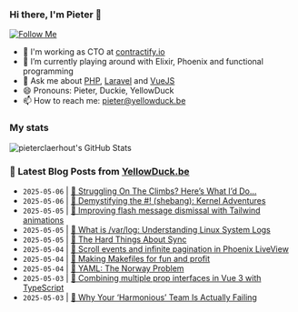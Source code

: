 ### Hi there, I'm Pieter 👋  
[![Follow Me](https://img.shields.io/github/followers/pieterclaerhout?label=Follow&style=social)](https://github.com/pieterclaerhout)

- 🏢 I'm working as CTO at [contractify.io](https://contractify.io)
- 🌱 I’m currently playing around with Elixir, Phoenix and functional programming
- 💬 Ask me about [PHP](https://php.net), [Laravel](http://laravel.com) and [VueJS](https://vuejs.org)
- 😄 Pronouns: Pieter, Duckie, YellowDuck
- 📫 How to reach me: pieter@yellowduck.be

### My stats

![pieterclaerhout's GitHub Stats](https://github-readme-stats.vercel.app/api?username=pieterclaerhout&show_icons=true&count_private=true&line_height=40)

### 📩 Latest Blog Posts from [YellowDuck.be](https://www.yellowduck.be/)
<!-- BLOG-POST-LIST:START -->
- `2025-05-06` | [🔗 Struggling On The Climbs? Here’s What I’d Do…](https://www.yellowduck.be/posts/struggling-on-the-climbs-heres-what-id-do)  
- `2025-05-06` | [🔗 Demystifying the #! &lpar;shebang&rpar;: Kernel Adventures](https://www.yellowduck.be/posts/demystifying-the-shebang-kernel-adventures)  
- `2025-05-05` | [🐥 Improving flash message dismissal with Tailwind animations](https://www.yellowduck.be/posts/improving-flash-message-dismissal-with-tailwind-animations)  
- `2025-05-05` | [🔗 What is /var/log: Understanding Linux System Logs](https://www.yellowduck.be/posts/what-is-var-log-understanding-linux-system-logs)  
- `2025-05-05` | [🔗 The Hard Things About Sync](https://www.yellowduck.be/posts/the-hard-things-about-sync)  
- `2025-05-04` | [🐥 Scroll events and infinite pagination in Phoenix LiveView](https://www.yellowduck.be/posts/scroll-events-and-infinite-pagination-in-phoenix-liveview)  
- `2025-05-04` | [🔗 Making Makefiles for fun and profit](https://www.yellowduck.be/posts/making-makefiles-for-fun-and-profit)  
- `2025-05-04` | [🔗 YAML: The Norway Problem](https://www.yellowduck.be/posts/yaml-the-norway-problem)  
- `2025-05-03` | [🐥 Combining multiple prop interfaces in Vue 3 with TypeScript](https://www.yellowduck.be/posts/combining-multiple-prop-interfaces-in-vue-3-with-typescript)  
- `2025-05-03` | [🔗 Why Your ‘Harmonious’ Team Is Actually Failing](https://www.yellowduck.be/posts/why-your-harmonious-team-is-actually-failing)  

<!-- BLOG-POST-LIST:END -->
